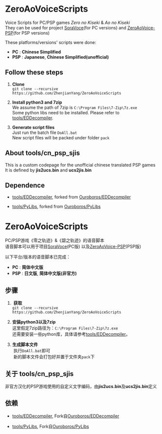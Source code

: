 # ZeroAoVoiceScripts
Voice Scripts for PC/PSP games *Zero no Kiseki* & *Ao no Kiseki*    
They can be used for project [SoraVoce](https://github.com/ZhenjianYang/SoraVoice)(for PC versions)
and [ZeroAoVoice-PSP](https://github.com/ZhenjianYang/ZeroAoVoice-PSP)(for PSP versions)

These platforms/versions' scripts were done:

- **PC** : **Chinese Simplified**   
- **PSP** : **Japanese**, **Chinese Simplified(unofficial)**   

## Follow these steps

1.  **Clone**   
  `git clone --recursive https://github.com/ZhenjianYang/ZeroAoVoiceScripts`
  
2.  **Install python3 and 7zip**   
  We assume the path of 7zip is `C:\Program Files\7-Zip\7z.exe`  
  Some python libs need to be installed. Please refer to [tools/EDDecompiler](https://github.com/ZhenjianYang/EDDecompiler).

3.  **Generate script files**   
  Just run the batch file `DoAll.bat`   
  New script files will be packed under folder `pack`

## About tools/cn_psp_sjis

This is a custom codepage for the unofficial chinese translated PSP games   
It is defined by **jis2ucs.bin** and **ucs2jis.bin**

## Dependence

- [tools/EDDecompiler](https://github.com/ZhenjianYang/EDDecompiler), forked from [Ouroboros/EDDecompiler](https://github.com/Ouroboros/EDDecompiler)   

- [tools/PyLibs](https://github.com/ZhenjianYang/PyLibs), forked from [Ouroboros/PyLibs](https://github.com/Ouroboros/PyLibs)   

# ZeroAoVoiceScripts
PC/PSP游戏《零之轨迹》&《碧之轨迹》的语音脚本    
语音脚本可以用于项目[SoraVoce](https://github.com/ZhenjianYang/SoraVoice)(PC版)
以及[ZeroAoVoice-PSP](https://github.com/ZhenjianYang/ZeroAoVoice-PSP)(PSP版)

以下平台/版本的语音脚本已完成：

- **PC** : **简体中文版**   
- **PSP** : **日文版**, **简体中文版(非官方)**   

## 步骤   

1.  **获取**   
  `git clone --recursive https://github.com/ZhenjianYang/ZeroAoVoiceScripts`
  
2.  **安装python3以及7zip**   
  这里假定7zip路径为：`C:\Program Files\7-Zip\7z.exe`   
  还需要安装一些python库，具体请参考[tools/EDDecompiler](https://github.com/ZhenjianYang/EDDecompiler)。

3.  **生成脚本文件**   
  执行`DoAll.bat`即可    
  新的脚本文件会打包好并置于文件夹`pack`下

## 关于 tools/cn_psp_sjis

非官方汉化的PSP游戏使用的自定义文字编码，由**jis2ucs.bin**及**ucs2jis.bin**定义

## 依赖

- [tools/EDDecompiler](https://github.com/ZhenjianYang/EDDecompiler), Fork自[Ouroboros/EDDecompiler](https://github.com/Ouroboros/EDDecompiler)   

- [tools/PyLibs](https://github.com/ZhenjianYang/PyLibs), Fork自[Ouroboros/PyLibs](https://github.com/Ouroboros/PyLibs) 
